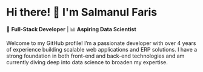 # Hi there! 👋 I'm Salmanul Faris

🚀 **Full-Stack Developer** | 📊 **Aspiring Data Scientist**

Welcome to my GitHub profile! I’m a passionate developer with over 4 years of experience building scalable web applications and ERP solutions. I have a strong foundation in both front-end and back-end technologies and am currently diving deep into data science to broaden my expertise.


